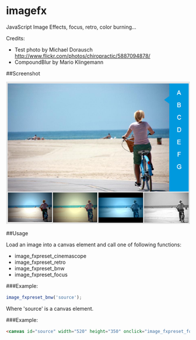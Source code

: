 imagefx
=======

JavaScript Image Effects, focus, retro, color burning...

Credits:

  * Test photo by Michael Dorausch <http://www.flickr.com/photos/chiropractic/5887094878/>
  * CompoundBlur by Mario Klingemann

##Screenshot

![Screenshot](/img/screenshot.png)

##Usage

Load an image into a canvas element and call one of following functions:

  * image_fxpreset_cinemascope
  * image_fxpreset_retro
  * image_fxpreset_bnw  
  * image_fxpreset_focus

###Example:

```javascript
image_fxpreset_bnw('source');
```

Where 'source' is a canvas element.

###Example:

```html
<canvas id="source" width="520" height="350" onclick="image_fxpreset_focus('source');"></canvas>
```
